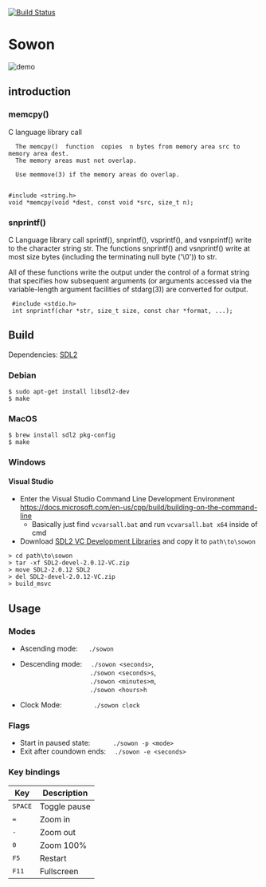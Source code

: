 [![Build Status](https://github.com/tsoding/sowon/workflows/CI/badge.svg)](https://github.com/tsoding/sowon/actions)

# Sowon

![demo](./demo.gif)

## introduction
### memcpy()
C language library call  


      The memcpy()  function  copies  n bytes from memory area src to memory area dest.
      The memory areas must not overlap.

      Use memmove(3) if the memory areas do overlap.


    #include <string.h>
    void *memcpy(void *dest, const void *src, size_t n);


### snprintf()
C Language library call 
sprintf(), snprintf(), vsprintf(), and vsnprintf() write to the character string str. 
The functions snprintf() and vsnprintf() write at most size bytes (including the terminating null byte ('\0')) to str.  

All  of  these  functions write the output under the control of a format string that specifies how subsequent arguments (or
arguments accessed via the variable-length argument facilities of stdarg(3)) are converted for output.

     #include <stdio.h> 
     int snprintf(char *str, size_t size, const char *format, ...);

## Build

Dependencies: [SDL2](https://www.libsdl.org/download-2.0.php)

### Debian
```console
$ sudo apt-get install libsdl2-dev
$ make
```

### MacOS

```console
$ brew install sdl2 pkg-config
$ make
```

### Windows

#### Visual Studio

- Enter the Visual Studio Command Line Development Environment https://docs.microsoft.com/en-us/cpp/build/building-on-the-command-line
  - Basically just find `vcvarsall.bat` and run `vcvarsall.bat x64` inside of cmd
- Download [SDL2 VC Development Libraries](https://libsdl.org/release/SDL2-devel-2.0.12-VC.zip) and copy it to `path\to\sowon`

```console
> cd path\to\sowon
> tar -xf SDL2-devel-2.0.12-VC.zip
> move SDL2-2.0.12 SDL2
> del SDL2-devel-2.0.12-VC.zip
> build_msvc
```

## Usage

### Modes

- Ascending mode: &emsp; `./sowon`
- Descending mode: &emsp;`./sowon <seconds>`,  
  &emsp;&emsp;&emsp;&emsp;&emsp;&emsp;&emsp;&emsp;&emsp;&emsp;`./sowon <seconds>s`,  
  &emsp;&emsp;&emsp;&emsp;&emsp;&emsp;&emsp;&emsp;&emsp;&emsp;`./sowon <minutes>m`,  
  &emsp;&emsp;&emsp;&emsp;&emsp;&emsp;&emsp;&emsp;&emsp;&emsp;`./sowon <hours>h`

- Clock Mode: &emsp;&emsp;&emsp;&emsp; `./sowon clock`


### Flags

- Start in paused state: &emsp;&emsp;&emsp;`./sowon -p <mode>`
- Exit after coundown ends: &emsp;`./sowon -e <seconds>`

### Key bindings

| Key | Description |
| --- | --- |
| <kbd>SPACE</kbd> | Toggle pause |
| <kbd>=</kbd> | Zoom in |
| <kbd>-</kbd> | Zoom out |
| <kbd>0</kbd> | Zoom 100% |
| <kbd>F5</kbd> | Restart |
| <kbd>F11</kbd> | Fullscreen |
